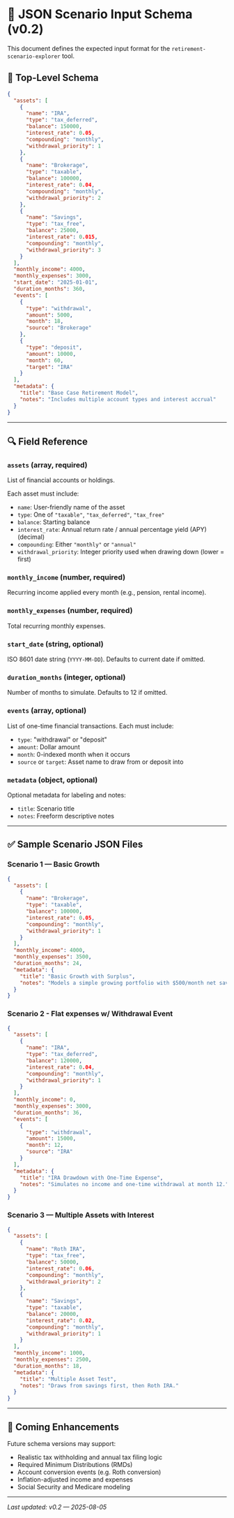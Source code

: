 # 📄 JSON Scenario Input Schema (v0.2)

This document defines the expected input format for the `retirement-scenario-explorer` tool.

## 🦾 Top-Level Schema

```json
{
  "assets": [
    {
      "name": "IRA",
      "type": "tax_deferred",
      "balance": 150000,
      "interest_rate": 0.05,
      "compounding": "monthly",
      "withdrawal_priority": 1
    },
    {
      "name": "Brokerage",
      "type": "taxable",
      "balance": 100000,
      "interest_rate": 0.04,
      "compounding": "monthly",
      "withdrawal_priority": 2
    },
    {
      "name": "Savings",
      "type": "tax_free",
      "balance": 25000,
      "interest_rate": 0.015,
      "compounding": "monthly",
      "withdrawal_priority": 3
    }
  ],
  "monthly_income": 4000,
  "monthly_expenses": 3000,
  "start_date": "2025-01-01",
  "duration_months": 360,
  "events": [
    {
      "type": "withdrawal",
      "amount": 5000,
      "month": 18,
      "source": "Brokerage"
    },
    {
      "type": "deposit",
      "amount": 10000,
      "month": 60,
      "target": "IRA"
    }
  ],
  "metadata": {
    "title": "Base Case Retirement Model",
    "notes": "Includes multiple account types and interest accrual"
  }
}
```

---

## 🔍 Field Reference

### `assets` (array, required)

List of financial accounts or holdings.

Each asset must include:

* `name`: User-friendly name of the asset
* `type`: One of `"taxable"`, `"tax_deferred"`, `"tax_free"`
* `balance`: Starting balance
* `interest_rate`: Annual return rate / annual percentage yield (APY) (decimal)
* `compounding`: Either `"monthly"` or `"annual"`
* `withdrawal_priority`: Integer priority used when drawing down (lower = first)

### `monthly_income` (number, required)

Recurring income applied every month (e.g., pension, rental income).

### `monthly_expenses` (number, required)

Total recurring monthly expenses.

### `start_date` (string, optional)

ISO 8601 date string (`YYYY-MM-DD`). Defaults to current date if omitted.

### `duration_months` (integer, optional)

Number of months to simulate. Defaults to 12 if omitted.

### `events` (array, optional)

List of one-time financial transactions. Each must include:

* `type`: "withdrawal" or "deposit"
* `amount`: Dollar amount
* `month`: 0-indexed month when it occurs
* `source` or `target`: Asset name to draw from or deposit into

### `metadata` (object, optional)

Optional metadata for labeling and notes:

* `title`: Scenario title
* `notes`: Freeform descriptive notes

---

## ✅ Sample Scenario JSON Files

### Scenario 1 — Basic Growth

```json
{
  "assets": [
    {
      "name": "Brokerage",
      "type": "taxable",
      "balance": 100000,
      "interest_rate": 0.05,
      "compounding": "monthly",
      "withdrawal_priority": 1
    }
  ],
  "monthly_income": 4000,
  "monthly_expenses": 3500,
  "duration_months": 24,
  "metadata": {
    "title": "Basic Growth with Surplus",
    "notes": "Models a simple growing portfolio with $500/month net savings."
  }
}
```

### Scenario 2 - Flat expenses w/ Withdrawal Event

```json
{
  "assets": [
    {
      "name": "IRA",
      "type": "tax_deferred",
      "balance": 120000,
      "interest_rate": 0.04,
      "compounding": "monthly",
      "withdrawal_priority": 1
    }
  ],
  "monthly_income": 0,
  "monthly_expenses": 3000,
  "duration_months": 36,
  "events": [
    {
      "type": "withdrawal",
      "amount": 15000,
      "month": 12,
      "source": "IRA"
    }
  ],
  "metadata": {
    "title": "IRA Drawdown with One-Time Expense",
    "notes": "Simulates no income and one-time withdrawal at month 12."
  }
}
```

### Scenario 3 — Multiple Assets with Interest

```json
{
  "assets": [
    {
      "name": "Roth IRA",
      "type": "tax_free",
      "balance": 50000,
      "interest_rate": 0.06,
      "compounding": "monthly",
      "withdrawal_priority": 2
    },
    {
      "name": "Savings",
      "type": "taxable",
      "balance": 20000,
      "interest_rate": 0.02,
      "compounding": "monthly",
      "withdrawal_priority": 1
    }
  ],
  "monthly_income": 1000,
  "monthly_expenses": 2500,
  "duration_months": 18,
  "metadata": {
    "title": "Multiple Asset Test",
    "notes": "Draws from savings first, then Roth IRA."
  }
}
```

---

## 🚧 Coming Enhancements

Future schema versions may support:

* Realistic tax withholding and annual tax filing logic
* Required Minimum Distributions (RMDs)
* Account conversion events (e.g. Roth conversion)
* Inflation-adjusted income and expenses
* Social Security and Medicare modeling

---

*Last updated: v0.2 — 2025-08-05*
